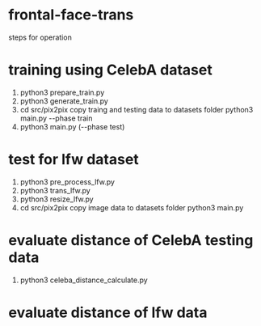# frontal-face-trans
steps for operation
# training using CelebA dataset
1. python3 prepare_train.py
2. python3 generate_train.py
3. cd src/pix2pix
   copy traing and testing data to datasets folder
   python3 main.py --phase train
4. python3 main.py (--phase test)
# test for lfw dataset
1. python3 pre_process_lfw.py
2. python3 trans_lfw.py
3. python3 resize_lfw.py
4. cd src/pix2pix
   copy image data to datasets folder
   python3 main.py
# evaluate distance of CelebA testing data
1. python3 celeba_distance_calculate.py
# evaluate distance of lfw data
